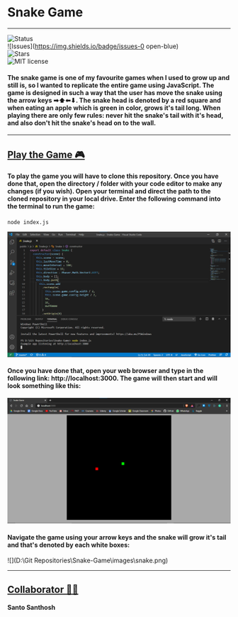 # Snake Game

------

![Status](https://img.shields.io/badge/status-completed-red)<br>
![Issues](https://img.shields.io/badge/issues-0 open-blue)<br>![Stars](https://img.shields.io/badge/Stars-0-yellow)<br>
![MIT license](https://img.shields.io/badge/License-MIT-green.svg)<br>

#### The snake game is one of my favourite games when I used to grow up and still is, so I wanted to replicate the entire game using JavaScript. The game is designed in such a way that the user has move the snake using the arrow keys ➡⬆⬅⬇.  The snake head is denoted by a red square and when eating an apple which is green in color, grows it's tail long. When playing there are only few rules: never hit the snake's tail with it's head, and also don't hit the snake's head on to the wall.

------

## <u>Play the Game 🎮</u>

#### To play the game you will have to clone this repository. Once you have done that, open the directory / folder with your code editor to make any changes (if you wish). Open your terminal and direct the path to the cloned repository in your local drive. Enter the following command into the terminal to run the game:

```
node index.js
```

![](images\terminal.png)

####  Once you have done that, open your web browser and type in the following link: **http://localhost:3000**. The game will then start and will look something like this:

![](images\image.png)

#### Navigate the game using your arrow keys and the snake will grow it's tail and that's denoted by each white boxes: 

![](D:\Git Repositories\Snake-Game\images\snake.png)

------



## <u>Collaborator 👨‍💻</u>

#### Santo Santhosh
